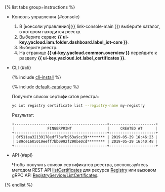 {% list tabs group=instructions %}

- Консоль управления {#console}

   1. В [консоли управления]({{ link-console-main }}) выберите каталог, в котором находится реестр.
   1. Выберите сервис **{{ ui-key.yacloud.iam.folder.dashboard.label_iot-core }}**.
   1. Выберите реестр.
   1. На странице **{{ ui-key.yacloud.common.overview }}** перейдите к разделу **{{ ui-key.yacloud.iot.label_certificates }}**.

- CLI {#cli}

  {% include [cli-install](../cli-install.md) %}

  {% include [default-catalogue](../default-catalogue.md) %}

  Получите список сертификатов реестра:

  ```bash
  yc iot registry certificate list --registry-name my-registry
  ```

  Результат:

  ```text
  +------------------------------------------+---------------------+
  |               FINGERPRINT                |     CREATED AT      |
  +------------------------------------------+---------------------+
  | 0f511ea32139178edf73afb953a9cc39******** | 2019-05-29 16:46:23 |
  | 589ce1605019eeff7bb0992f290be0cd******** | 2019-05-29 16:40:48 |
  +------------------------------------------+---------------------+
  ```

- API {#api}

  Чтобы получить список сертификатов реестра, воспользуйтесь методом REST API [listCertificates](../../iot-core/api-ref/Registry/listCertificates.md) для ресурса [Registry](../../iot-core/api-ref/Registry/index.md) или вызовом gRPC API [RegistryService/ListCertificates](../../iot-core/api-ref/grpc/registry_service.md#ListCertificates).

{% endlist %}